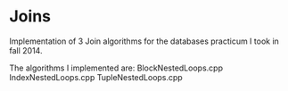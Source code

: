 # Joins

Implementation of 3 Join algorithms for the databases practicum I took in fall 2014. 

The algorithms I implemented are: 
BlockNestedLoops.cpp
IndexNestedLoops.cpp
TupleNestedLoops.cpp

